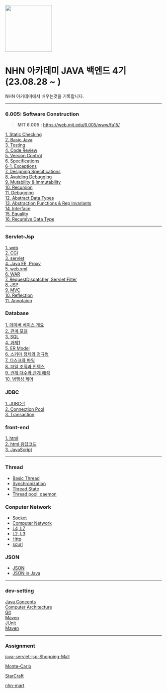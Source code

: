 <img src ="https://github.com/UNGGU0704/nhnacademy-study/assets/130115689/9bd055a9-7fad-41c7-94d8-bd60a1a1886a" height ="150px" weight = "150px" >

# NHN 아카데미 JAVA 백엔드 4기 (23.08.28 ~ )

NHN 아카데미에서 배우는것을 기록합니다.

---

### 6.005: Software Construction
> **MIT 6.005** : https://web.mit.edu/6.005/www/fa15/


[1. Static Checking](https://github.com/UNGGU0704/nhnacademy-study/blob/main/MIT%206.005-%20Software%20Construction%20/Static%20Checking.md) <br>
[2. Basic Java](https://github.com/UNGGU0704/nhnacademy-study/blob/main/MIT%206.005-%20Software%20Construction%20/Basic%20Java.adoc) <br>
[3. Testing](https://github.com/UNGGU0704/nhnacademy-study/blob/main/MIT%206.005-%20Software%20Construction%20/Testing.md) <br>
[4. Code Review](https://github.com/UNGGU0704/nhnacademy-study/blob/main/MIT%206.005-%20Software%20Construction%20/Code%20Review.md) <br>
[5. Version Control](https://github.com/UNGGU0704/nhnacademy-study/blob/main/MIT%206.005-%20Software%20Construction%20/Vison%20Control.md) <br>
[6. Specifications](https://github.com/UNGGU0704/nhnacademy-study/blob/main/MIT%206.005-%20Software%20Construction%20/Specifications.md) <br>
[6-1. Exceptions](https://github.com/UNGGU0704/nhnacademy-study/blob/main/MIT%206.005-%20Software%20Construction%20/Exception.md) <br>
[7. Designing Specifications](https://github.com/UNGGU0704/nhnacademy-study/blob/main/MIT%206.005-%20Software%20Construction%20/Designing%20Specifications.md) <br>
[8. Avoiding Debugging](https://github.com/UNGGU0704/nhnacademy-study/blob/main/MIT%206.005-%20Software%20Construction%20/Avoiding%20Debugging.md) <br>
[9. Mutability & Immutability](https://github.com/UNGGU0704/nhnacademy-study/blob/main/MIT%206.005-%20Software%20Construction%20/Mutability%20%26%20Immutability.md) <br>
[10. Recursion](https://github.com/UNGGU0704/nhnacademy-study/blob/main/MIT%206.005-%20Software%20Construction%20/Recursion.md) <br>
[11. Debugging](https://github.com/UNGGU0704/nhnacademy-study/blob/main/MIT%206.005-%20Software%20Construction%20/Debugguing.md) <br>
[12. Abstract Data Types](https://github.com/UNGGU0704/nhnacademy-study/blob/main/MIT%206.005-%20Software%20Construction%20/Abstract%20Data%20Types.md) <br>
[13. Abstraction Functions & Rep Invariants](https://github.com/UNGGU0704/nhnacademy-study/blob/main/MIT%206.005-%20Software%20Construction%20/Abstraction%20Functions%20%26%20Rep%20Invariants.md) <br>
[14. Interface](https://github.com/UNGGU0704/nhnacademy-study/blob/main/MIT%206.005-%20Software%20Construction%20/Testing.md) <br>
[15. Equality](https://github.com/UNGGU0704/nhnacademy-study/blob/main/MIT%206.005-%20Software%20Construction%20/Equality.md) <br>
[16. Recursive Data Type](https://github.com/UNGGU0704/nhnacademy-study/blob/main/MIT%206.005-%20Software%20Construction%20/Recursive%20Data%20Types.md) <br>

---

### Servlet-Jsp
[1. web](https://github.com/UNGGU0704/nhnacademy-study/blob/main/servlet-jsp/1.%20Web.md) <br>
[2. CGI](https://github.com/UNGGU0704/nhnacademy-study/blob/main/servlet-jsp/2.%20CGI.md) <br>
[3. servlet](https://github.com/UNGGU0704/nhnacademy-study/blob/main/servlet-jsp/3.%20servlet.md) <br>
[4. Java EE, Proxy](https://github.com/UNGGU0704/nhnacademy-study/blob/main/servlet-jsp/4.%20Java%20EE%2C%20Proxy.md) <br>
[5. web.xml](https://github.com/UNGGU0704/nhnacademy-study/blob/main/servlet-jsp/5.%20web.xml.md) <br>
[6. WAR](https://github.com/UNGGU0704/nhnacademy-study/blob/main/servlet-jsp/6.%20WAR.md) <br>
[7. RequestDispatcher, Servlet Filter](https://github.com/UNGGU0704/nhnacademy-study/blob/main/servlet-jsp/7.%20RequestDispatcher%2C%20Servlet%20Filter.md) <br>
[8. JSP](https://github.com/UNGGU0704/nhnacademy-study/blob/main/servlet-jsp/8.%20JSP.md) <br>
[9. MVC](https://github.com/UNGGU0704/nhnacademy-study/blob/main/servlet-jsp/9.%20MVC.md) <br>
[10. Reflection](https://github.com/UNGGU0704/nhnacademy-study/blob/main/servlet-jsp/10.%20Reflection.md) <br>
[11. Annotaion](https://github.com/UNGGU0704/nhnacademy-study/blob/main/servlet-jsp/11.%20Annotation.md) <br>

### Database
[1. 데이버 베이스 개요](https://github.com/UNGGU0704/nhnacademy-study/blob/main/DB/1.%20데이터베이스%20개요.md) <br>
[2. 관계 모델](https://github.com/UNGGU0704/nhnacademy-study/blob/main/DB/2.%20관계%20모델.md) <br>
[3. SQL](https://github.com/UNGGU0704/nhnacademy-study/blob/main/DB/3.%20SQL.md) <br>
[4. 과제1](https://github.com/UNGGU0704/nhnacademy-study/blob/main/DB/4.%20과제1.md) <br>
[5. ER Model](https://github.com/UNGGU0704/nhnacademy-study/blob/main/DB/5.%20ER%20Model.md) <br>
[6. 스키마 정제와 정규형](https://github.com/UNGGU0704/nhnacademy-study/blob/main/DB/6.%20스키마%20정제와%20정규형.md) <br>
[7. 디스크와 파일](https://github.com/UNGGU0704/nhnacademy-study/blob/main/DB/7.%20디스크와%20파일.md) <br>
[8. 파일 조직과 인덱스](https://github.com/UNGGU0704/nhnacademy-study/blob/main/DB/8.%20파일%20조직과%20인덱스.md) <br>
[9. 관계 대수와 관계 해석](https://github.com/UNGGU0704/nhnacademy-study/blob/main/DB/7.%20디스크와%20파일.md) <br>
[10. 병행성 제어](https://github.com/UNGGU0704/nhnacademy-study/blob/main/DB/10.%20병행성%20제어.md) <br>

### JDBC
[1. JDBC란](https://github.com/UNGGU0704/nhnacademy-study/blob/main/JDBC/1.%20JDBC란.md) <br>
[2. Connection Pool](https://github.com/UNGGU0704/nhnacademy-study/blob/main/JDBC/2.%20Connection%20Pool.md) <br>
[3. Transaction](https://github.com/UNGGU0704/nhnacademy-study/blob/main/JDBC/3.%20Transaction.md) <br>


### front-end

[1. html](https://github.com/UNGGU0704/nhnacademy-study/blob/main/front-end/html.md) <br>
[2. html 응답코드](https://github.com/UNGGU0704/nhnacademy-study/blob/main/front-end/http%20method%20응답%20코드.md) <br>
[3. JavaScript](https://github.com/UNGGU0704/nhnacademy-study/blob/main/front-end/javascript.md) <br>

---

### Thread
- [Basic Thread](https://github.com/UNGGU0704/nhnacademy-study/blob/main/Sub/Thread/Thread%20-%20basic%20thread.md) <br>
- [Synchronization](https://github.com/UNGGU0704/nhnacademy-study/blob/main/Sub/Thread/Thread%20-%20synchronization.md) <br>
- [Thread State](https://github.com/UNGGU0704/nhnacademy-study/blob/main/Sub/Thread/Thread%20-%20thread%20state.md) <br>
- [Thread pool, daemon](https://github.com/UNGGU0704/nhnacademy-study/blob/main/Sub/Thread/Thread%20-%20pool%2C%20daemon.md) <br>

### Conputer Network
- [Socket](https://github.com/UNGGU0704/nhnacademy-study/blob/main/Sub/Java%20Networking/Socket.md) <br>
- [Computer Network](https://github.com/UNGGU0704/nhnacademy-study/blob/main/Sub/Java%20Networking/Computer%20Network.md) <br>
- [L4, L7](https://github.com/UNGGU0704/nhnacademy-study/blob/main/Sub/Java%20Networking/L4%2C%20L7.md) <br>
- [L2, L3](https://github.com/UNGGU0704/nhnacademy-study/blob/main/Sub/Java%20Networking/L2%2C%20L3%20.md) <br>
- [Http](https://github.com/UNGGU0704/nhnacademy-study/blob/main/Sub/Java%20Networking/HTTP.md) <br>
- [scurl](https://github.com/UNGGU0704/nhnacademy-study/tree/main/Sub/Java%20Networking/scurl) <br>

### JSON
- [JSON](https://github.com/UNGGU0704/nhnacademy-study/blob/main/Sub/JSON/JSON.md) <br>
- [JSON in Java](https://github.com/UNGGU0704/nhnacademy-study/blob/main/Sub/JSON/JSON%20in%20Java.md) <br>

---

### dev-setting
[Java Concepts](https://github.com/UNGGU0704/nhnacademy-study/blob/main/dev-setting/JAVA%20Concepts.md) <br>
[Computer Architecture](https://github.com/UNGGU0704/nhnacademy-study/blob/main/dev-setting/Computer_Architecture.md) <br>
[Git](https://github.com/UNGGU0704/nhnacademy-study/blob/main/dev-setting/git.md) <br>
[Maven](https://github.com/UNGGU0704/nhnacademy-study/blob/main/dev-setting/Maven.md) <br>
[JUnit](https://github.com/UNGGU0704/nhnacademy-study/blob/main/dev-setting/Junit%2CPackage%2Cjar.md) <br>
[Maven](https://github.com/UNGGU0704/nhnacademy-study/blob/main/dev-setting/Maven.md) <br>

--- 

### Assignment
[java-servlet-jsp-Shopping-Mall](https://github.com/UNGGU0704/nhnacademy-study/tree/main/Assignment/java-servlet-jsp-shoppingmall) <br>

[Monte-Carlo](https://github.com/UNGGU0704/nhnacademy-study/tree/main/Assignment/Monte-Carlo) <br>

[StarCraft](https://github.com/UNGGU0704/nhnacademy-study/tree/main/Assignment/starcraft/StarCraft) <br>

[nhn-mart](https://github.com/UNGGU0704/nhnacademy-study/tree/main/Assignment/nhn-mart) <br>
 
